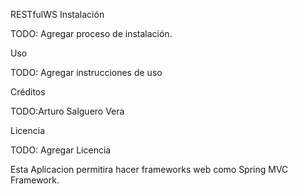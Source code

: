 RESTfulWS
Instalación

TODO: Agregar proceso de instalación.

Uso

TODO: Agregar instrucciones de uso

Créditos

TODO:Arturo Salguero Vera

Licencia

TODO: Agregar Licencia

Esta Aplicacion permitira hacer frameworks web como Spring MVC Framework.
